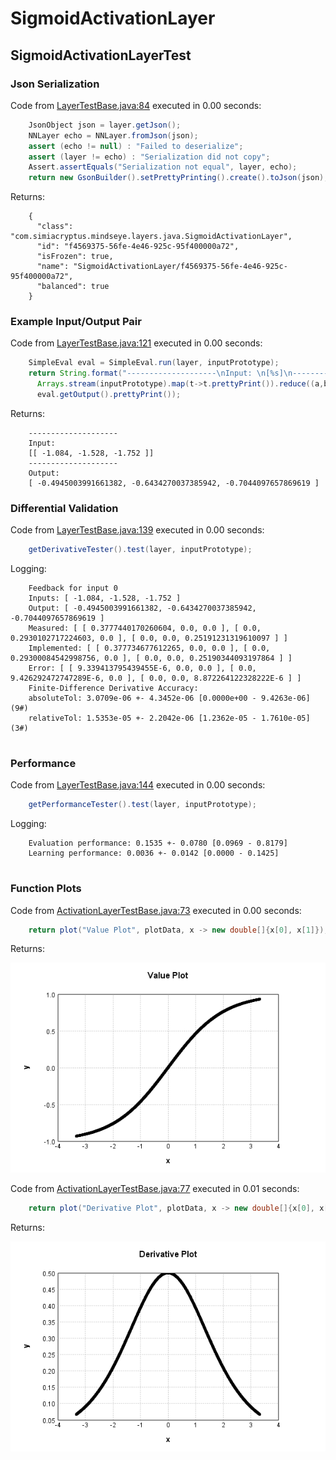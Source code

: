 # SigmoidActivationLayer
## SigmoidActivationLayerTest
### Json Serialization
Code from [LayerTestBase.java:84](../../../../../../../../MindsEye/src/test/java/com/simiacryptus/mindseye/layers/LayerTestBase.java#L84) executed in 0.00 seconds: 
```java
    JsonObject json = layer.getJson();
    NNLayer echo = NNLayer.fromJson(json);
    assert (echo != null) : "Failed to deserialize";
    assert (layer != echo) : "Serialization did not copy";
    Assert.assertEquals("Serialization not equal", layer, echo);
    return new GsonBuilder().setPrettyPrinting().create().toJson(json);
```

Returns: 

```
    {
      "class": "com.simiacryptus.mindseye.layers.java.SigmoidActivationLayer",
      "id": "f4569375-56fe-4e46-925c-95f400000a72",
      "isFrozen": true,
      "name": "SigmoidActivationLayer/f4569375-56fe-4e46-925c-95f400000a72",
      "balanced": true
    }
```



### Example Input/Output Pair
Code from [LayerTestBase.java:121](../../../../../../../../MindsEye/src/test/java/com/simiacryptus/mindseye/layers/LayerTestBase.java#L121) executed in 0.00 seconds: 
```java
    SimpleEval eval = SimpleEval.run(layer, inputPrototype);
    return String.format("--------------------\nInput: \n[%s]\n--------------------\nOutput: \n%s",
      Arrays.stream(inputPrototype).map(t->t.prettyPrint()).reduce((a,b)->a+",\n"+b).get(),
      eval.getOutput().prettyPrint());
```

Returns: 

```
    --------------------
    Input: 
    [[ -1.084, -1.528, -1.752 ]]
    --------------------
    Output: 
    [ -0.4945003991661382, -0.6434270037385942, -0.7044097657869619 ]
```



### Differential Validation
Code from [LayerTestBase.java:139](../../../../../../../../MindsEye/src/test/java/com/simiacryptus/mindseye/layers/LayerTestBase.java#L139) executed in 0.00 seconds: 
```java
    getDerivativeTester().test(layer, inputPrototype);
```
Logging: 
```
    Feedback for input 0
    Inputs: [ -1.084, -1.528, -1.752 ]
    Output: [ -0.4945003991661382, -0.6434270037385942, -0.7044097657869619 ]
    Measured: [ [ 0.3777440170260604, 0.0, 0.0 ], [ 0.0, 0.2930102717224603, 0.0 ], [ 0.0, 0.0, 0.25191231319610097 ] ]
    Implemented: [ [ 0.377734677612265, 0.0, 0.0 ], [ 0.0, 0.29300084542998756, 0.0 ], [ 0.0, 0.0, 0.25190344093197864 ] ]
    Error: [ [ 9.339413795439455E-6, 0.0, 0.0 ], [ 0.0, 9.426292472747289E-6, 0.0 ], [ 0.0, 0.0, 8.872264122328222E-6 ] ]
    Finite-Difference Derivative Accuracy:
    absoluteTol: 3.0709e-06 +- 4.3452e-06 [0.0000e+00 - 9.4263e-06] (9#)
    relativeTol: 1.5353e-05 +- 2.2042e-06 [1.2362e-05 - 1.7610e-05] (3#)
    
```

### Performance
Code from [LayerTestBase.java:144](../../../../../../../../MindsEye/src/test/java/com/simiacryptus/mindseye/layers/LayerTestBase.java#L144) executed in 0.00 seconds: 
```java
    getPerformanceTester().test(layer, inputPrototype);
```
Logging: 
```
    Evaluation performance: 0.1535 +- 0.0780 [0.0969 - 0.8179]
    Learning performance: 0.0036 +- 0.0142 [0.0000 - 0.1425]
    
```

### Function Plots
Code from [ActivationLayerTestBase.java:73](../../../../../../../../MindsEye/src/test/java/com/simiacryptus/mindseye/layers/java/ActivationLayerTestBase.java#L73) executed in 0.00 seconds: 
```java
    return plot("Value Plot", plotData, x -> new double[]{x[0], x[1]});
```

Returns: 

![Result](etc/test.1.png)



Code from [ActivationLayerTestBase.java:77](../../../../../../../../MindsEye/src/test/java/com/simiacryptus/mindseye/layers/java/ActivationLayerTestBase.java#L77) executed in 0.01 seconds: 
```java
    return plot("Derivative Plot", plotData, x -> new double[]{x[0], x[2]});
```

Returns: 

![Result](etc/test.2.png)



